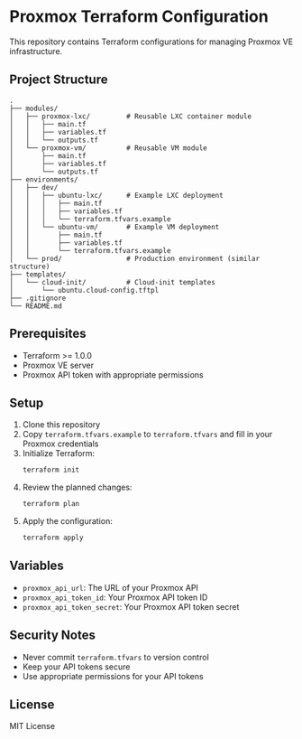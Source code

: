 # Proxmox Terraform Configuration

This repository contains Terraform configurations for managing Proxmox VE infrastructure.

## Project Structure

```
.
├── modules/
│   ├── proxmox-lxc/         # Reusable LXC container module
│   │   ├── main.tf
│   │   ├── variables.tf
│   │   └── outputs.tf
│   └── proxmox-vm/          # Reusable VM module
│       ├── main.tf
│       ├── variables.tf
│       └── outputs.tf
├── environments/
│   ├── dev/
│   │   ├── ubuntu-lxc/      # Example LXC deployment
│   │   │   ├── main.tf
│   │   │   ├── variables.tf
│   │   │   └── terraform.tfvars.example
│   │   └── ubuntu-vm/       # Example VM deployment
│   │       ├── main.tf
│   │       ├── variables.tf
│   │       └── terraform.tfvars.example
│   └── prod/                # Production environment (similar structure)
├── templates/
│   └── cloud-init/          # Cloud-init templates
│       └── ubuntu.cloud-config.tftpl
├── .gitignore
└── README.md
```

## Prerequisites

- Terraform >= 1.0.0
- Proxmox VE server
- Proxmox API token with appropriate permissions

## Setup

1. Clone this repository
2. Copy `terraform.tfvars.example` to `terraform.tfvars` and fill in your Proxmox credentials
3. Initialize Terraform:
   ```bash
   terraform init
   ```
4. Review the planned changes:
   ```bash
   terraform plan
   ```
5. Apply the configuration:
   ```bash
   terraform apply
   ```

## Variables

- `proxmox_api_url`: The URL of your Proxmox API
- `proxmox_api_token_id`: Your Proxmox API token ID
- `proxmox_api_token_secret`: Your Proxmox API token secret

## Security Notes

- Never commit `terraform.tfvars` to version control
- Keep your API tokens secure
- Use appropriate permissions for your API tokens

## License

MIT License
